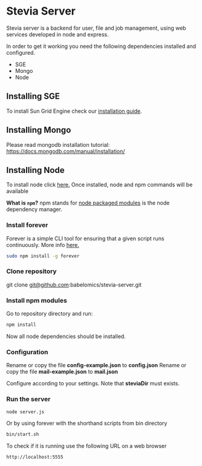 Stevia Server
=================

Stevia server is a backend for user, file and job management, using web services developed in node and express.

In order to get it working you need the following dependencies installed and configured.

* SGE
* Mongo
* Node

## Installing SGE
To install Sun Grid Engine check our [installation guide](https://github.com/babelomics/stevia-server/wiki/Installing-Sun-Grid-Engine).

## Installing Mongo
Please read mongodb installation tutorial:
https://docs.mongodb.com/manual/installation/

## Installing Node
To install node click [here.](https://nodejs.org/en/download/package-manager/)
Once installed, node and npm commands will be available

**What is `npm`?** npm stands for [node packaged modules](http://npmjs.org/) is the node dependency manager.

### Install forever
Forever is a simple CLI tool for ensuring that a given script runs continuously.
More info [here.](https://github.com/foreverjs/forever)

```bash
sudo npm install -g forever
```

### Clone repository
git clone git@github.com:babelomics/stevia-server.git

### Install npm modules
Go to repository directory and run:

```bash
npm install
```
Now all node dependencies should be installed.

### Configuration
Rename or copy the file **config-example.json** to **config.json**
Rename or copy the file **mail-example.json** to **mail.json**

Configure according to your settings.
Note that **steviaDir** must exists.

### Run the server
```bash
node server.js
```
Or by using forever with the shorthand scripts from bin directory
```bash
bin/start.sh
```
To check if it is running use the following URL on a web browser
```bash
http://localhost:5555
```
